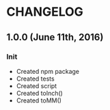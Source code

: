 # CHANGELOG


## 1.0.0 (June 11th, 2016)

### Init
- Created npm package
- Created tests
- Created script
- Created toInch()
- Created toMM()
